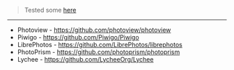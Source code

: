 > Tested some [here](https://jalcocert.github.io/JAlcocerT/software-for-weddings/)

---

* Photoview - https://github.com/photoview/photoview
* Piwigo - https://github.com/Piwigo/Piwigo
* LibrePhotos - https://github.com/LibrePhotos/librephotos
* PhotoPrism - https://github.com/photoprism/photoprism
* Lychee - https://github.com/LycheeOrg/Lychee